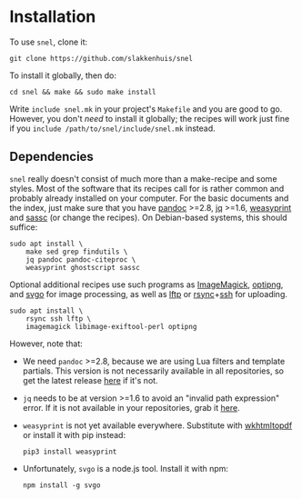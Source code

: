 Installation
===============================================================================

To use `snel`, clone it:

    git clone https://github.com/slakkenhuis/snel

To install it globally, then do:

    cd snel && make && sudo make install

Write `include snel.mk` in your project's `Makefile` and you are good to go. 
However, you don't *need* to install it globally; the recipes will work just 
fine if you `include /path/to/snel/include/snel.mk` instead.


Dependencies
-------------------------------------------------------------------------------

`snel` really doesn't consist of much more than a make-recipe and some styles. 
Most of the software that its recipes call for is rather common and probably 
already installed on your computer. For the basic documents and the index, 
just make sure that you have [pandoc](http://pandoc.org/) >=2.8, 
[jq](https://stedolan.github.io/jq/) >=1.6,
[weasyprint](https://weasyprint.org/) and [sassc](http://sass-lang.com/) (or 
change the recipes). On Debian-based systems, this should suffice:

    sudo apt install \
        make sed grep findutils \
        jq pandoc pandoc-citeproc \
        weasyprint ghostscript sassc 

Optional additional recipes use such programs as 
[ImageMagick](http://www.imagemagick.org/),
[optipng](http://optipng.sourceforge.net/), and
[svgo](https://github.com/svg/svgo) for image processing, as well as
[lftp](http://lftp.yar.ru/) or 
[rsync](https://rsync.samba.org/)+[ssh](http://www.openssh.com/) for 
uploading. 

    sudo apt install \
        rsync ssh lftp \
        imagemagick libimage-exiftool-perl optipng

However, note that:

-   We need `pandoc` >=2.8, because we are using Lua filters and template 
    partials. This version is not necessarily available in all repositories, 
    so get the latest release 
    [here](https://github.com/jgm/pandoc/releases/latest) if it's not.

-   `jq` needs to be at version >=1.6 to avoid an "invalid path expression" 
    error. If it is not available in your repositories, grab it 
    [here](https://github.com/stedolan/jq/releases/latest).

-   `weasyprint` is not yet available everywhere. Substitute with 
    [wkhtmltopdf](https://wkhtmltopdf.org/) or install it with pip instead:

        pip3 install weasyprint

-   Unfortunately, `svgo` is a node.js tool. Install it with npm:

        npm install -g svgo

